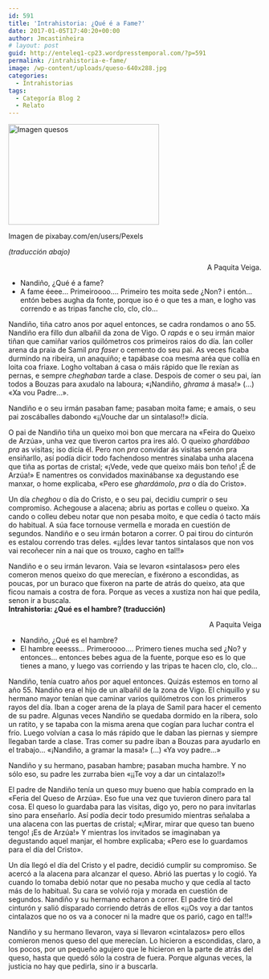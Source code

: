 ```yaml
---
id: 591
title: 'Intrahistoria: ¿Qué é a Fame?'
date: 2017-01-05T17:40:20+00:00
author: Jmcastinheira
# layout: post
guid: http://enteleq1-cp23.wordpresstemporal.com/?p=591
permalink: /intrahistoria-e-fame/
image: /wp-content/uploads/queso-640x288.jpg
categories:
  - Intrahistorias
tags:
  - Categoría Blog 2
  - Relato
---
```

<div id="attachment_1184" style="width: 310px" class="wp-caption alignleft">
  <a href="http://entelequia.info/wp-content/uploads/queso.jpg"><img aria-describedby="caption-attachment-1184" class="wp-image-1184 size-medium" src="http://entelequia.info/wp-content/uploads/queso-300x200.jpg" alt="Imagen quesos" width="300" height="200" srcset="http://entelequia.info/wp-content/uploads/queso-300x200.jpg 300w, http://entelequia.info/wp-content/uploads/queso-451x300.jpg 451w, http://entelequia.info/wp-content/uploads/queso.jpg 640w" sizes="(max-width: 300px) 100vw, 300px" /></a>
  
  <p id="caption-attachment-1184" class="wp-caption-text">
    Imagen de pixabay.com/en/users/Pexels
  </p>
</div>

_(traducción abajo)_

<p style="text-align: right;">
  A Paquita Veiga.
</p>

  * Nandiño, ¿Qué é a fame?
  * A fame éeee&#8230; Primeiroooo&#8230;. Primeiro tes moita sede ¿Non? i entón&#8230; entón bebes augha da fonte, porque iso é o que tes a man, e logho vas correndo e as tripas fanche clo, clo, clo&#8230;

Nandiño, tiña catro anos por aquel entonces, se cadra rondamos o ano 55. Nandiño era fillo dun albañil da zona de Vigo. O _rapás_ e o seu irmán maior tiñan que camiñar varios quilómetros cos primeiros raios do día. Ían coller arena da praia de Samil _pra faser_ o cemento do seu pai. As veces ficaba durmindo na ribeira, un anaquiño; e tapábase coa mesma aréa que collía en loita coa friaxe. Logho voltaban á casa o máis rápido que lle rexían as pernas, e sempre _cheghaban_ tarde a clase. Despois de comer o seu pai, ían todos a Bouzas para axudalo na laboura; «¡Nandiño, _ghrama_ á masa!» (&#8230;) «Xa vou Padre&#8230;».

Nandiño e o seu irmán pasaban fame; pasaban moita fame; e amais, o seu pai zoscáballes dabondo «¡¡Vouche dar un sintalaso!!» dicía.

O pai de Nandiño tiña un queixo moi bon que mercara na «Feira do Queixo de Arzúa», unha vez que tiveron cartos pra ires aló. O queixo _ghardábao_ _pra_ as visitas; iso dicía él. Pero non _pra_ convidar ás visitas senón pra ensiñarllo, así podía dicir todo fachendoso mentres sinalaba unha alacena que tiña as portas de cristal; «¡Vede, vede que queixo máis bon teño! ¡É de Arzúa!» E namentres os convidados maxinábanse xa degustando ese manxar, o home explicaba, «Pero ese _ghardámolo_, _pra_ o día do Cristo».

Un día _cheghou_ o día do Cristo, e o seu pai, decidiu cumprir o seu compromiso. Achegouse a alacena; abriu as portas e colleu o queixo. Xa cando o colleu debeu notar que non pesaba moito, e que cedía ó tacto máis do habitual. A súa face tornouse vermella e morada en cuestión de segundos. Nandiño e o seu irmán botaron a correr. O pai tirou do cinturón es estalou correndo tras deles. «¡¡Ídes levar tantos sintalasos que non vos vai recoñecer nin a nai que os trouxo, cagho en tal!!»

Nandiño e o seu irmán levaron. Vaia se levaron «sintalasos» pero eles comeron menos queixo do que merecían, e fixérono a escondidas, as poucas, por un buraco que fixeron na parte de atrás do queixo, ata que ficou namais a costra de fora. Porque as veces a xustiza non hai que pedila, senon ir a buscala.  
**Intrahistoria: ¿Qué es el hambre? (traducción)**

<p style="text-align: right;">
  A Paquita Veiga
</p>

  * Nandiño, ¿Qué es el hambre?
  * El hambre eeesss&#8230; Primeroooo&#8230;. Primero tienes mucha sed ¿No? y entonces&#8230; entonces bebes agua de la fuente, porque eso es lo que tienes a mano, y luego vas corriendo y las tripas te hacen clo, clo, clo&#8230;

Nandiño, tenía cuatro años por aquel entonces. Quizás estemos en torno al  año 55. Nandiño era el hijo de un albañil de la zona de Vigo. El chiquillo y su hermano mayor tenían que caminar varios quilómetros con los primeros rayos del día. Iban a coger arena de la playa de Samil para hacer el cemento de su padre. Algunas veces Nandiño se quedaba dormido en la ribera, solo un ratito, y se tapaba con la misma arena que cogían para luchar contra el frío. Luego volvían a casa lo más rápido que le daban las piernas y siempre llegaban tarde a clase. Tras comer su padre iban a Bouzas para ayudarlo en el trabajo&#8230; «¡Nandiño, a gramar la masa!» (&#8230;) «Ya voy padre&#8230;»

Nandiño y su hermano, pasaban hambre; pasaban mucha hambre. Y no sólo eso, su padre les zurraba bien «¡¡Te voy a dar un cintalazo!!»

El padre de Nandiño tenía un queso muy bueno que había comprado en la «Feria del Queso de Arzúa». Eso fue una vez que tuvieron dinero para tal cosa. El queso lo guardaba para las visitas, digo yo, pero no para invitarlas sino para enseñarlo. Así podía decir todo presumido mientras señalaba a una alacena con las puertas de cristal; «¡Mirar, mirar que queso tan bueno tengo! ¡Es de Arzúa!» Y mientras los invitados se imaginaban ya degustando aquel manjar, el hombre explicaba; «Pero ese lo guardamos para el día del Cristo».

Un día llegó el día del Cristo y el padre, decidió cumplir su compromiso. Se acercó a la alacena para alcanzar el queso. Abrió las puertas y lo cogió. Ya cuando lo tomaba debió notar que no pesaba mucho y que cedía al tacto más de lo habitual. Su cara se volvió roja y morada en cuestión de segundos. Nandiño y su hermano echaron a correr. El padre tiró del cinturón y salió disparado corriendo detrás de ellos «¡¡Os voy a dar tantos cintalazos que no os va a conocer ni la madre que os parió, cago en tal!!»

Nandiño y su hermano llevaron, vaya si llevaron «cintalazos» pero ellos comieron menos queso del que merecían. Lo hicieron a escondidas, claro, a los pocos, por un pequeño agujero que le hicieron en la parte de atrás del queso, hasta que quedó sólo la costra de fuera. Porque algunas veces, la justicia no hay que pedirla, sino ir a buscarla.